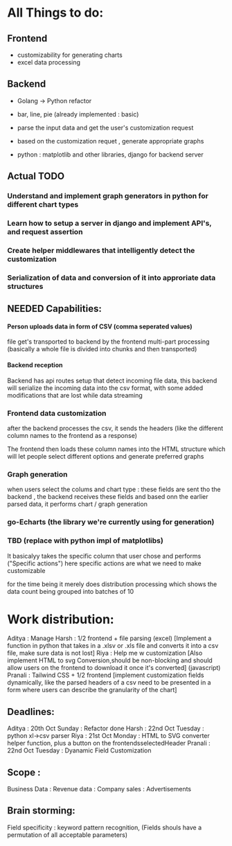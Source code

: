 # All Things to do:

## Frontend

- customizability for generating charts
- excel data processing

## Backend

- Golang -> Python refactor
- bar, line, pie (already implemented : basic)

- parse the input data and get the user's customization request
- based on the customization requet , generate appropriate graphs

- python : matplotlib and other libraries, django for backend server

## Actual TODO

### Understand and implement graph generators in python for different chart types
### Learn how to setup a server in django and implement API's, and request assertion
### Create helper middlewares that intelligently detect the customization
### Serialization of data and conversion of it into approriate data structures


## NEEDED Capabilities:

#### Person uploads data in form of CSV (comma seperated values) 
file get's transported to backend by the frontend multi-part processing (basically a whole file is divided into chunks and then transported)

#### Backend reception
Backend has api routes setup that detect incoming file data, this backend will serialize the incoming data into the csv format, with some added modifications that are lost while data streaming

### Frontend data customization
after the backend processes the csv, it sends the headers (like the different column names to the frontend as a response)

The frontend then loads these column names into the HTML structure which will let people select different options and generate preferred graphs

### Graph generation
when users select the colums and chart type : these fields are sent tho the backend
, the backend receives these fields and based onn the earlier parsed data, it performs chart / graph generation

### go-Echarts (the library we're currently using for generation)
### TBD (replace with python impl of matplotlibs)

It basicalyy takes the specific column that user chose and performs ("Specific actions") here specific actions are what we need to make customizable

for the time being it merely does distribution processing which shows the data count being grouped into batches of 10


# Work distribution:
Aditya : Manage
Harsh : 1/2 frontend + file parsing (excel) [Implement a function in python that takes in a .xlsv or .xls file and converts it into a csv file, make sure data is not lost]
Riya : Help me w customization [Also implement HTML to svg Conversion,should be non-blocking and should allow users on the frontend to download it once it's converted] (javascript)
Pranali : Tailwind CSS + 1/2 frontend [implement customization fields dynamically, like the parsed headers of a csv need to be presented in a form where users can describe the granularity of the chart]


## Deadlines:

Aditya : 20th Oct Sunday : Refactor done
Harsh : 22nd Oct Tuesday : python xl->csv parser
Riya : 21st Oct Monday : HTML to SVG converter helper function, plus a button on the frontendsselectedHeader
Pranali : 22nd Oct Tuesday : Dyanamic Field Customization  

## Scope : 

 Business Data : Revenue data : Company sales : Advertisements


## Brain storming:

Field specificity : keyword pattern recognition, (Fields shouls have a permutation of all acceptable parameters)